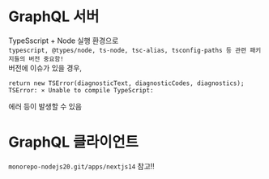 # GraphQL 서버

TypeSscript + Node 실행 환경으로  
`typescript, @types/node, ts-node, tsc-alias, tsconfig-paths 등 관련 패키지들의 버전 중요함!`  
버전에 이슈가 있을 경우,

```
return new TSError(diagnosticText, diagnosticCodes, diagnostics);
TSError: ⨯ Unable to compile TypeScript:
```

에러 등이 발생할 수 있음

# GraphQL 클라이언트

`monorepo-nodejs20.git/apps/nextjs14` 참고!!

